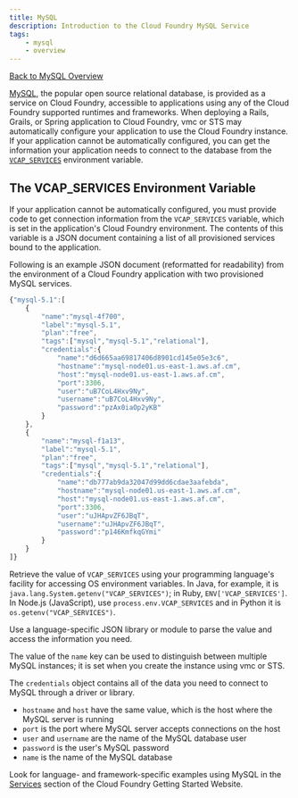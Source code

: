 ```yaml
---
title: MySQL
description: Introduction to the Cloud Foundry MySQL Service
tags:
    - mysql
    - overview
---
```


[Back to MySQL Overview](/services/mysql/mysql-overview.html)

[MySQL](http://www.mysql.com/products/community), the popular open source relational database, is provided as a service on Cloud Foundry, accessible to applications using any of the Cloud Foundry supported runtimes and frameworks. When deploying a Rails, Grails, or Spring application to Cloud Foundry, vmc or STS may automatically configure your application to use the Cloud Foundry instance. If your application cannot be automatically configured, you can get the information your application needs to connect to the database from the [`VCAP_SERVICES`](#the-vcap_services-environment-variable) environment variable.

## The VCAP_SERVICES Environment Variable

If your application cannot be automatically configured, you must provide code to get connection information from the `VCAP_SERVICES` variable, which is set in the application's Cloud Foundry environment. The contents of this variable is a JSON document containing a list of all provisioned services bound to the application.

Following is an example JSON document (reformatted for readability) from the environment of a Cloud Foundry application with two provisioned MySQL services.

``` javascript
{"mysql-5.1":[
    {
        "name":"mysql-4f700",
        "label":"mysql-5.1",
        "plan":"free",
        "tags":["mysql","mysql-5.1","relational"],
        "credentials":{
            "name":"d6d665aa69817406d8901cd145e05e3c6",
            "hostname":"mysql-node01.us-east-1.aws.af.cm",
            "host":"mysql-node01.us-east-1.aws.af.cm",
            "port":3306,
            "user":"uB7CoL4Hxv9Ny",
            "username":"uB7CoL4Hxv9Ny",
            "password":"pzAx0iaOp2yKB"
        }
    },
    {
        "name":"mysql-f1a13",
        "label":"mysql-5.1",
        "plan":"free",
        "tags":["mysql","mysql-5.1","relational"],
        "credentials":{
            "name":"db777ab9da32047d99dd6cdae3aafebda",
            "hostname":"mysql-node01.us-east-1.aws.af.cm",
            "host":"mysql-node01.us-east-1.aws.af.cm",
            "port":3306,
            "user":"uJHApvZF6JBqT",
            "username":"uJHApvZF6JBqT",
            "password":"p146KmfkqGYmi"
        }
    }
]}
```

Retrieve the value of `VCAP_SERVICES` using your programming language's facility for accessing OS environment variables. In Java, for example, it is `java.lang.System.getenv("VCAP_SERVICES")`; in  Ruby, `ENV['VCAP_SERVICES']`. In Node.js (JavaScript), use `process.env.VCAP_SERVICES` and in Python it is `os.getenv("VCAP_SERVICES")`.

Use a language-specific JSON library or module to parse the value and access the information you need.

The value of the `name` key can be used to distinguish between multiple MySQL instances; it is set when you create the instance using vmc or STS.

The `credentials` object contains all of the data you need to connect to MySQL through a driver or library.

+ `hostname` and `host` have the same value, which is the host where the MySQL server is running
+ `port` is the port where MySQL server accepts connections on the host
+ `user` and `username` are the name of the MySQL database user
+ `password` is the user's MySQL password
+ `name` is the name of the MySQL database

Look for language- and framework-specific examples using MySQL in the [Services](/services.html) section of the Cloud Foundry Getting Started Website.